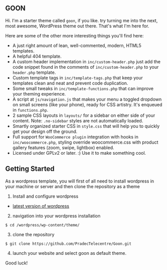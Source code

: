 
GOON
---------------

Hi. I'm a starter theme called `goon`, if you like. try turning me into the next, most awesome, WordPress theme out there. That's what I'm here for.

Here are some of the other more interesting things you'll find here:

* A just right amount of lean, well-commented, modern, HTML5 templates.
* A helpful 404 template.
* A custom header implementation in `inc/custom-header.php` just add the code snippet found in the comments of `inc/custom-header.php` to your `header.php` template.
* Custom template tags in `inc/template-tags.php` that keep your templates clean and neat and prevent code duplication.
* Some small tweaks in `inc/template-functions.php` that can improve your theming experience.
* A script at `js/navigation.js` that makes your menu a toggled dropdown on small screens (like your phone), ready for CSS artistry. It's enqueued in `functions.php`.
* 2 sample CSS layouts in `layouts/` for a sidebar on either side of your content.
Note: `.no-sidebar` styles are not automatically loaded.
* Smartly organized starter CSS in `style.css` that will help you to quickly get your design off the ground.
* Full support for `WooCommerce plugin` integration with hooks in `inc/woocommerce.php`, styling override woocommerce.css with product gallery features (zoom, swipe, lightbox) enabled.
* Licensed under GPLv2 or later. :) Use it to make something cool.

Getting Started
---------------

As a wordpress template, you will first of all need to install wordpress in your machine or server and then clone the repository as a theme

1. Install and configure wordpress 
* [latest version of wordpress](#https://wordpress.org/latest.zip)
2. navigation into your wordpress installation
```
$ cd /wordpress/wp-content/theme/
```
3. clone the repository
```
$ git clone https://github.com/PradecTelecentre/Goon.git
```
4. launch your website and select goon as default theme.


Good luck!
